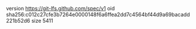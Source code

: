 version https://git-lfs.github.com/spec/v1
oid sha256:c012c27cfe3b7264e0000148f6a6ffea2dd7c4564bf44d9a69bacadd221b52d6
size 5411
